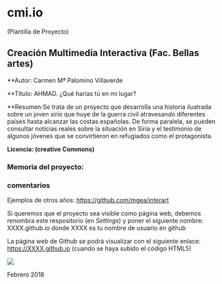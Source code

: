 # cmi.io

(Plantilla de Proyecto) 

## Creación Multimedia Interactiva (Fac. Bellas artes)

**Autor: Carmen Mª Palomino Villaverde

**Título: AHMAD. ¿Qué harías tú en mi lugar?

**Resumen:Se trata de un proyecto que desarrolla una historia ilustrada sobre un joven sirio que huye de la guerra civil atravesando diferentes países hasta alcanzar las costas españolas. De forma paralela, se pueden consultar noticias reales sobre la situación en Siria y el testimonio de algunos jóvenes que se convirtieron en refugiados como el protagonista. 

**Licencia: (creative Commons)**


### Memoria del proyecto:










### comentarios

Ejemplos de otros años: https://github.com/mgea/interart 

Si queremos que el proyecto sea visible como página web, debemos renombra este respositorio (en *Settings*) y poner el siguiente nombre: XXXX.github.io  donde XXXX es tu nombre de usuario en github

La página web de Github se podrá visualizar con el siguiente enlace: https://XXXX.github.io (cuando se haya subido el código HTML5) 


![](https://upload.wikimedia.org/wikipedia/commons/thumb/6/62/CC-BY-SA-Andere_Wikis_%28v%29.svg/200px-CC-BY-SA-Andere_Wikis_%28v%29.svg.png)



Febrero 2018
